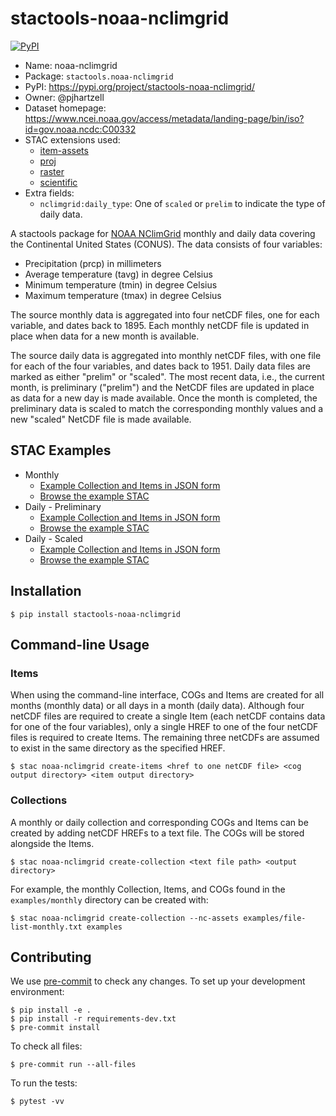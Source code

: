 # stactools-noaa-nclimgrid

[![PyPI](https://img.shields.io/pypi/v/stactools-noaa-nclimgrid)](https://pypi.org/project/stactools-noaa-nclimgrid/)

- Name: noaa-nclimgrid
- Package: `stactools.noaa-nclimgrid`
- PyPI: https://pypi.org/project/stactools-noaa-nclimgrid/
- Owner: @pjhartzell
- Dataset homepage: https://www.ncei.noaa.gov/access/metadata/landing-page/bin/iso?id=gov.noaa.ncdc:C00332
- STAC extensions used:
  - [item-assets](https://github.com/stac-extensions/item-assets)
  - [proj](https://github.com/stac-extensions/projection/)
  - [raster](https://github.com/stac-extensions/raster)
  - [scientific](https://github.com/stac-extensions/scientific)
- Extra fields:
  - `nclimgrid:daily_type`: One of `scaled` or `prelim` to indicate the type of daily data.

A stactools package for [NOAA NClimGrid](https://www.ncei.noaa.gov/access/metadata/landing-page/bin/iso?id=gov.noaa.ncdc:C00332) monthly and daily data covering the Continental United States (CONUS). The data consists of four variables:
- Precipitation (prcp) in millimeters
- Average temperature (tavg) in degree Celsius
- Minimum temperature (tmin) in degree Celsius
- Maximum temperature (tmax) in degree Celsius

The source monthly data is aggregated into four netCDF files, one for each variable, and dates back to 1895. Each monthly netCDF file is updated in place when data for a new month is available. 

The source daily data is aggregated into monthly netCDF files, with one file for each of the four variables, and dates back to 1951. Daily data files are marked as either "prelim" or "scaled". The most recent data, i.e., the current month, is preliminary ("prelim") and the NetCDF files are updated in place as data for a new day is made available. Once the month is completed, the preliminary data is scaled to match the corresponding monthly values and a new "scaled" NetCDF file is made available.

## STAC Examples

- Monthly
  - [Example Collection and Items in JSON form](examples/monthly)
  - [Browse the example STAC](https://radiantearth.github.io/stac-browser/#/external/raw.githubusercontent.com/pjhartzell/noaa-nclimgrid/main/examples/monthly/collection.json)
- Daily - Preliminary
  - [Example Collection and Items in JSON form](examples/daily-prelim)
  - [Browse the example STAC](https://radiantearth.github.io/stac-browser/#/external/raw.githubusercontent.com/pjhartzell/noaa-nclimgrid/main/examples/daily-prelim/collection.json)
- Daily - Scaled
  - [Example Collection and Items in JSON form](examples/daily-scaled)
  - [Browse the example STAC](https://radiantearth.github.io/stac-browser/#/external/raw.githubusercontent.com/pjhartzell/noaa-nclimgrid/main/examples/daily-scaled/collection.json)

## Installation

```shell
$ pip install stactools-noaa-nclimgrid
```

## Command-line Usage

### Items

When using the command-line interface, COGs and Items are created for all months (monthly data) or all days in a month (daily data). Although four netCDF files are required to create a single Item (each netCDF contains data for one of the four variables), only a single HREF to one of the four netCDF files is required to create Items. The remaining three netCDFs are assumed to exist in the same directory as the specified HREF.

```shell
$ stac noaa-nclimgrid create-items <href to one netCDF file> <cog output directory> <item output directory>
```

### Collections

A monthly or daily collection and corresponding COGs and Items can be created by adding netCDF HREFs to a text file. The COGs will be stored alongside the Items.

```shell
$ stac noaa-nclimgrid create-collection <text file path> <output directory>
```

For example, the monthly Collection, Items, and COGs found in the `examples/monthly` directory can be created with:
```shell
$ stac noaa-nclimgrid create-collection --nc-assets examples/file-list-monthly.txt examples
```

## Contributing

We use [pre-commit](https://pre-commit.com/) to check any changes.
To set up your development environment:

```shell
$ pip install -e .
$ pip install -r requirements-dev.txt
$ pre-commit install
```

To check all files:

```shell
$ pre-commit run --all-files
```

To run the tests:

```shell
$ pytest -vv
```

